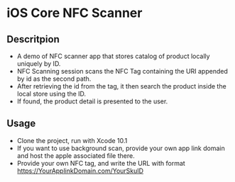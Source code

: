 # iOS Core NFC Scanner

## Descritpion
- A demo of NFC scanner app that stores catalog of product locally uniquely by ID. 
- NFC Scanning session scans the NFC Tag containing the URI appended by id as the second path.
- After retrieving the id from the tag, it then search the product inside the local store using the ID.
- If found, the product detail is presented to the user.

## Usage
- Clone the project, run with Xcode 10.1
- If you want to use background scan, provide your own app link domain and host the apple associated file there.
- Provide your own NFC tag, and write the URL with format https://YourApplinkDomain.com/YourSkuID